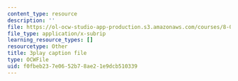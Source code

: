 ```yaml
---
content_type: resource
description: ''
file: https://ol-ocw-studio-app-production.s3.amazonaws.com/courses/8-01sc-classical-mechanics-fall-2016/f0fbeb237e0652b78ae21e9dcb510339_UE-O9TiKOw0.vtt
file_type: application/x-subrip
learning_resource_types: []
resourcetype: Other
title: 3play caption file
type: OCWFile
uid: f0fbeb23-7e06-52b7-8ae2-1e9dcb510339
---
```

